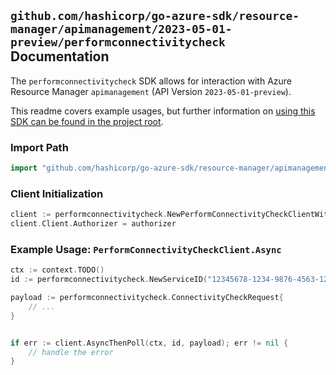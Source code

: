 
## `github.com/hashicorp/go-azure-sdk/resource-manager/apimanagement/2023-05-01-preview/performconnectivitycheck` Documentation

The `performconnectivitycheck` SDK allows for interaction with Azure Resource Manager `apimanagement` (API Version `2023-05-01-preview`).

This readme covers example usages, but further information on [using this SDK can be found in the project root](https://github.com/hashicorp/go-azure-sdk/tree/main/docs).

### Import Path

```go
import "github.com/hashicorp/go-azure-sdk/resource-manager/apimanagement/2023-05-01-preview/performconnectivitycheck"
```


### Client Initialization

```go
client := performconnectivitycheck.NewPerformConnectivityCheckClientWithBaseURI("https://management.azure.com")
client.Client.Authorizer = authorizer
```


### Example Usage: `PerformConnectivityCheckClient.Async`

```go
ctx := context.TODO()
id := performconnectivitycheck.NewServiceID("12345678-1234-9876-4563-123456789012", "example-resource-group", "serviceValue")

payload := performconnectivitycheck.ConnectivityCheckRequest{
	// ...
}


if err := client.AsyncThenPoll(ctx, id, payload); err != nil {
	// handle the error
}
```
